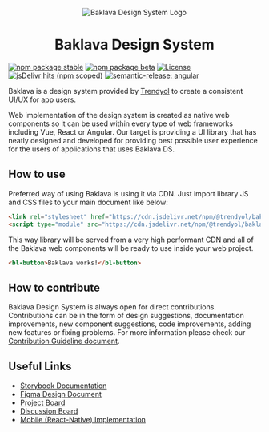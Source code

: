 <p align="center"><img src="https://user-images.githubusercontent.com/127687/194415334-0dc8fbf2-3e87-44ed-b23a-0cc9da767b11.png" alt="Baklava Design System Logo" /></p>

<h1 align="center">Baklava Design System</h1>

[![npm package stable](https://img.shields.io/npm/v/@trendyol/baklava.svg)](https://www.npmjs.com/package/@trendyol/baklava) [![npm package beta](https://img.shields.io/npm/v/@trendyol/baklava/beta.svg)](https://www.npmjs.com/package/@trendyol/baklava/v/beta) [![License](https://img.shields.io/github/license/trendyol/baklava)](https://github.com/Trendyol/baklava/blob/next/LICENSE) [![jsDelivr hits (npm scoped)](https://img.shields.io/jsdelivr/npm/hm/@trendyol/baklava)](https://www.jsdelivr.com/package/npm/@trendyol/baklava) [![semantic-release: angular](https://img.shields.io/badge/semantic--release-angular-e10079?logo=semantic-release)](https://github.com/semantic-release/semantic-release)

Baklava is a design system provided by [Trendyol](https://github.com/trendyol) to create a consistent UI/UX for app users.

Web implementation of the design system is created as native web components so it can be used within every type of web frameworks including Vue, React or Angular. Our target is providing a UI library that has neatly designed and developed for providing best possible user experience for the users of applications that uses Baklava DS.

## How to use

Preferred way of using Baklava is using it via CDN. Just import library JS and CSS files to your main document like below:

```html
<link rel="stylesheet" href="https://cdn.jsdelivr.net/npm/@trendyol/baklava@2.0.0/dist/themes/default.css" />
<script type="module" src="https://cdn.jsdelivr.net/npm/@trendyol/baklava@2.0.0/dist/baklava.js"></script>
```

This way library will be served from a very high performant CDN and all of the Baklava web components will be ready to use inside your web project.

```html
<bl-button>Baklava works!</bl-button>
```

## How to contribute

Baklava Design System is always open for direct contributions. Contributions can be in the form of design suggestions, documentation improvements, new component
suggestions, code improvements, adding new features or fixing problems. For more information please check our [Contribution Guideline document](./CONTRIBUTING.md).

## Useful Links

* [Storybook Documentation](https://baklava.design/)
* [Figma Design Document](https://www.figma.com/file/RrcLH0mWpIUy4vwuTlDeKN/Baklava-Design-Guide)
* [Project Board](https://github.com/orgs/Trendyol/projects/4)
* [Discussion Board](https://github.com/Trendyol/baklava/discussions)
* [Mobile (React-Native) Implementation](https://github.com/Trendyol/baklava-react-native)
